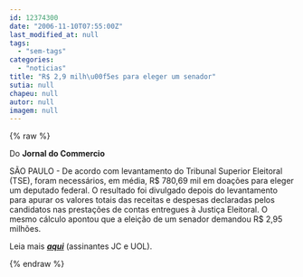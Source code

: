 ```yaml
---
id: 12374300
date: "2006-11-10T07:55:00Z"
last_modified_at: null
tags:
  - "sem-tags"
categories:
  - "noticias"
title: "R$ 2,9 milh\u00f5es para eleger um senador"
sutia: null
chapeu: null
autor: null
imagem: null
---
```

{% raw %}
<p><P>Do <STRONG>Jornal do Commercio</STRONG></P></p>
<p><P>SÃO PAULO - De acordo com levantamento do Tribunal Superior Eleitoral (TSE), foram necessários, em média, R$ 780,69 mil em doações para eleger um deputado federal. O resultado foi divulgado depois do levantamento para apurar os valores totais das receitas e despesas declaradas pelos candidatos nas prestações de contas entregues à Justiça Eleitoral. O mesmo cálculo apontou que a eleição de um senador demandou R$ 2,95 milhões.</P></p>
<p><P>Leia mais <STRONG><EM><A href=\"https://jc3.uol.com.br/jornal/2006/11/10/not_208118.php\" target=_blank>aqui</A></EM></STRONG> (assinantes JC e UOL).</P> </p>
{% endraw %}